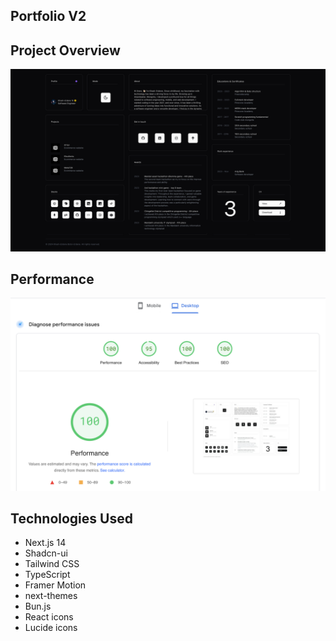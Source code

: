 ## Portfolio V2

## Project Overview

<img width="1440" alt="project-overview" src="public/assets/project-overview.png">

## Performance

<img width="1440" alt="project-performance" src="public/assets/performance.png">

## Technologies Used

- Next.js 14
- Shadcn-ui
- Tailwind CSS
- TypeScript
- Framer Motion
- next-themes
- Bun.js
- React icons
- Lucide icons
